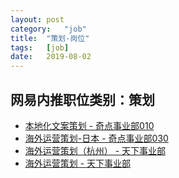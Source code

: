 ```yaml
---
layout:	post
category:	"job"
title:	"策划-岗位"
tags:	[job]
date:	2019-08-02
---
```

## 网易内推职位类别：策划
- [本地化文案策划 - 奇点事业部010](http://mobile.bole.netease.com/bole/boleDetail?id=17120&employeeId=346f03c3cda5f04c&key=all)
- [海外运营策划-日本 - 奇点事业部030](http://mobile.bole.netease.com/bole/boleDetail?id=16818&employeeId=346f03c3cda5f04c&key=all)
- [海外运营策划（杭州） - 天下事业部](http://mobile.bole.netease.com/bole/boleDetail?id=16770&employeeId=346f03c3cda5f04c&key=all)
- [海外运营策划 - 天下事业部](http://mobile.bole.netease.com/bole/boleDetail?id=16602&employeeId=346f03c3cda5f04c&key=all)
